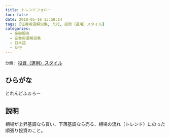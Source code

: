 ```yaml
---
title: トレンドフォロー
toc: false
date: 2018-05-18 13:58:14
tags: [证券用语解说集, た行, 投資（運用）スタイル]
categories:
  - 金融服务
  - 证券用语解说集
  - 日本語
  - た行
---
```


`分類：` [投資（運用）スタイル](/tags/投資（運用）スタイル/)

## ひらがな

とれんどふぉろー

## 説明

相場が上昇基調なら買い、下落基調なら売る、相場の流れ（トレンド）にのった順張り投資のこと。
